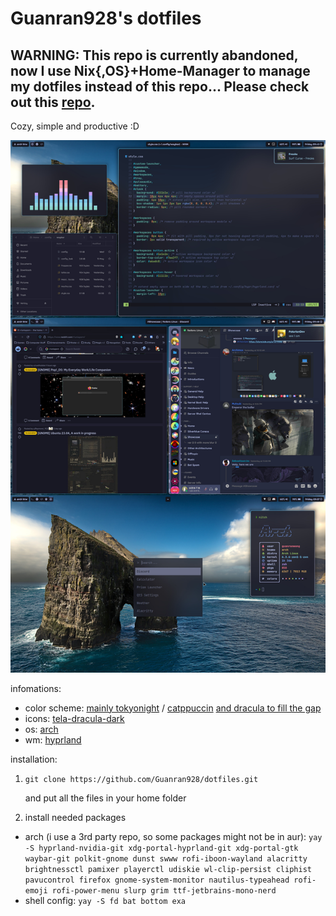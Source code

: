 # Guanran928's dotfiles
## WARNING: This repo is currently abandoned, now I use Nix{,OS}+Home-Manager to manage my dotfiles instead of this repo... Please check out this [repo](https://github.com/Guanran928/flake).
Cozy, simple and productive :D

![Screenshot, 06/09/2023](/assets/screenshot.jpg)

infomations:
- color scheme: [mainly tokyonight](https://github.com/folke/tokyonight.nvim) / [catppuccin](https://github.com/catppuccin/catppuccin) [and dracula to fill the gap](https://draculatheme.com/)
- icons: [tela-dracula-dark](https://github.com/vinceliuice/Tela-icon-theme)
- os: [arch](https://archlinux.org/)
- wm: [hyprland](https://hyprland.org/)

installation:
1. `git clone https://github.com/Guanran928/dotfiles.git`

    and put all the files in your home folder
2. install needed packages
- arch (i use a 3rd party repo, so some packages might not be in aur):
`yay -S hyprland-nvidia-git xdg-portal-hyprland-git xdg-portal-gtk waybar-git polkit-gnome dunst swww rofi-iboon-wayland alacritty brightnessctl pamixer playerctl udiskie wl-clip-persist cliphist pavucontrol firefox gnome-system-monitor nautilus-typeahead rofi-emoji rofi-power-menu slurp grim ttf-jetbrains-mono-nerd`
- shell config:
`yay -S fd bat bottom exa`
